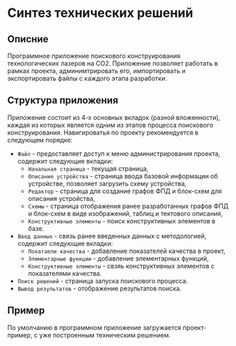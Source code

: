 # Синтез технических решений

## Описние
Программное приложение поискового конструирования технологических лазеров на CO2. Приложение позволяет работать в рамках проекта, админимтрировать его, импортировать и экспортировать файлы с каждого этапа разработки. 

## Структура приложения
Приложение состоит из 4-х основных вкладок (разной вложенности), каждая из которых является одним из этапов процесса поискового конструирования. Навигироватья по проекту рекомендуется в следующем порядке:
- ```Файл``` - предоставляет доступ к меню администрирования проекта, содержит следующие вкладки:
    - ```Начальная страница``` - текущая страница,
    - ```Описание устройства``` - страница ввода базовой информации об устройстве, позволяет загрузить схему устройства,
    - ```Редактор``` - страница для создание графов ФПД и блок-схем для описания устройства,
    - ```Схемы``` - страница отображения ранее разработанных графов ФПД и блок-схем в виде изображений, таблиц и тектового описания,
    - ```Конструктивные элементы``` - поиск конструктивных элементов в базе.
- ```Ввод данных``` - связь ранее введенных данных с методологией, содержит следующие вкладки:
    - ```Покатаели качества``` - добавление показателей качества в проект,
    - ```Элементарные функции``` - добавление элементарных функций,
    - ```Конструктивные элементы``` - свзяь конструктивных элементов с показателями качества.
- ```Поиск решений```  - страница запуска поискового процесса.
- ```Вывод результатов``` - отображение результатов поиска.

## Пример
По умолчанию в программном приложение загружается проект-пример, с уже построенным техническим решением.